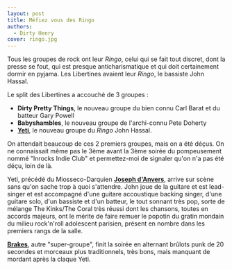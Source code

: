 ```yaml
---
layout: post
title: Méfiez vous des Ringo
authors:
  - Dirty Henry
cover: ringo.jpg
---
```


Tous les groupes de rock ont leur _Ringo_, celui qui se fait tout discret, dont
la presse se fout, qui est presque anticharismatique et qui doit certainement
dormir en pyjama. Les Libertines avaient leur _Ringo_, le bassiste John Hassal.

Le split des Libertines a accouché de 3 groupes :

- **Dirty Pretty Things**, le nouveau groupe du bien connu Carl Barat et du
  batteur Gary Powell
- **Babyshambles**, le nouveau groupe de l'archi-connu Pete Doherty
- [**Yeti**](http://www.myspace.com/yetiintelligence), le nouveau groupe du
  _Ringo_ John Hassal.

On attendait beaucoup de ces 2 premiers groupes, mais on a été déçus. On ne
connaissait même pas le 3ème avant la 3ème soirée du pompeusement nommé "Inrocks
Indie Club" et permettez-moi de signaler qu'on n'a pas été déçu, loin de là.

Yeti, précédé du Miosseco-Darquien
[**Joseph d'Anvers**](http://www.josephdanvers.com), arrive sur scène sans qu'on
sache trop à quoi s'attendre. John joue de la guitare et est lead-singer et est
accompagné d'une guitare accoustique backing singer, d'une guitare solo, d'un
bassiste et d'un batteur, le tout sonnant très pop, sorte de mélange The
Kinks/The Coral très réussi dont les chansons, toutes en accords majeurs, ont le
mérite de faire remuer le popotin du gratin mondain du milieu rock'n'roll
adolescent parisien, présent en nombre dans les premiers rangs de la salle.

[**Brakes**](http://www.brakesbrakesbrakes.com), autre "super-groupe", finit la
soirée en alternant brûlots punk de 20 secondes et morceaux plus traditionnels,
très bons, mais manquant de mordant après la claque Yeti.
